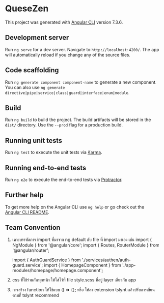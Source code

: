 # QueseZen

This project was generated with [Angular CLI](https://github.com/angular/angular-cli) version 7.3.6.

## Development server

Run `ng serve` for a dev server. Navigate to `http://localhost:4200/`. The app will automatically reload if you change any of the source files.

## Code scaffolding

Run `ng generate component component-name` to generate a new component. You can also use `ng generate directive|pipe|service|class|guard|interface|enum|module`.

## Build

Run `ng build` to build the project. The build artifacts will be stored in the `dist/` directory. Use the `--prod` flag for a production build.

## Running unit tests

Run `ng test` to execute the unit tests via [Karma](https://karma-runner.github.io).

## Running end-to-end tests

Run `ng e2e` to execute the end-to-end tests via [Protractor](http://www.protractortest.org/).

## Further help

To get more help on the Angular CLI use `ng help` or go check out the [Angular CLI README](https://github.com/angular/angular-cli/blob/master/README.md).


## Team Convention

1. เคาะบรรทัดการ import ที่มาจาก ng default กับ file ที่ import มาเอง เช่น 
    import { NgModule } from '@angular/core';
    import { Routes, RouterModule } from '@angular/router';

    import { AuthGuardService } from './services/authen/auth-guard.service';
    import { HomepageComponent } from './app-modules/homepage/homepage.component';
   
2. css ที่ใช้ร่วมกันทุกหน้า ให้ใส่ไว้ที่ file style.scss ที่อยู่ layer เดียวกับ app 

3. การสร้าง function ให้ใช้แบบ () => {}; หรือ ให้ลง extension tslynt เเล้วปรับการเขียนตามที่ tslynt recommend
